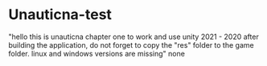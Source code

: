 # Unauticna-test
 
"hello this is unauticna chapter one
to work and use unity 2021 - 2020 after building the application,
do not forget to copy the "res" folder to the game folder.
linux and windows versions are missing"
none
